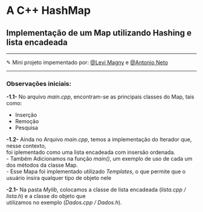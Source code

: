 <html>
  <head>
    <link rel="stylesheet" href="https://cdnjs.cloudflare.com/ajax/libs/font-awesome/4.7.0/css/font-awesome.min.css">
  <head>
  <body>
    <h1>A C++ HashMap</h1>
    <h2>Implementação de um Map utilizando Hashing e lista encadeada</h2>
    <hr>
    <p>&#9998; Mini projeto impementado por: <a target="_blank" href="https://github.com/Levi-Magny">@Levi Magny</a> e <a target="_blank" href="https://github.com/AntonioRNeto216"> @Antonio Neto</a></p>
    <hr>
    <h3>Observações iniciais:</h3>
    <p><b>-1.1-</b> No arquivo <em>main.cpp</em>, encontram-se as principais classes do Map, tais como:</p>
     <ul>
      <li>  Inserção</li>
      <li>  Remoção</li>
      <li>  Pesquisa</li>
     </ul>
    <p><b>-1.2-</b> Ainda no Arquivo <em>main.cpp</em>, temos a implementação do Iterador que, nesse contexto, <br>foi iplementado como uma lista encadeada com insersão ordenada.<br>    - Também Adicionamos na função <i>main()</i>, um exemplo de uso de cada um dos métodos da classe Map.<br>  - Esse Mapa foi implementado utilizado <i>Templates</i>, o que permite que o usuário insira qualquer tipo de objeto nele</p>
    <p><b>-2.1-</b> Na pasta <i>Mylib</i>, colocamos a classe de lista encadeada (<i>lista.cpp / lista.h</i>) e a classe do objeto que <br>utilizamos no exemplo (<i>Dados.cpp / Dados.h</i>).</p>
   <body>
</html>

